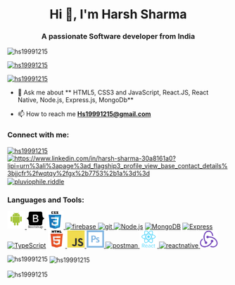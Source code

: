 <h1 align="center">Hi 👋, I'm Harsh Sharma</h1>
<h3 align="center">A passionate Software developer from India</h3>

<p align="left"> <img src="https://komarev.com/ghpvc/?username=hs19991215&label=Profile%20views&color=0e75b6&style=flat" alt="hs19991215" /> </p>

<p align="left"> <a href="https://github.com/ryo-ma/github-profile-trophy"><img src="https://github-profile-trophy.vercel.app/?username=hs19991215" alt="hs19991215" /></a> </p>

<p align="left"> <a href="https://twitter.com/hs19991215" target="blank"><img src="https://img.shields.io/twitter/follow/hs19991215?logo=twitter&style=for-the-badge" alt="hs19991215" /></a> </p>

- 💬 Ask me about ** HTML5, CSS3 and JavaScript, React.JS, React Native, Node.js, Express.js, MongoDb**

- 📫 How to reach me **Hs19991215@gmail.com**

<h3 align="left">Connect with me:</h3>
<p align="left">
<a href="https://twitter.com/hs19991215" target="blank"><img align="center" src="https://raw.githubusercontent.com/rahuldkjain/github-profile-readme-generator/master/src/images/icons/Social/twitter.svg" alt="hs19991215" height="30" width="40" /></a>
<a href="https://www.linkedin.com/in/hs19991215/" target="blank"><img align="center" src="https://raw.githubusercontent.com/rahuldkjain/github-profile-readme-generator/master/src/images/icons/Social/linked-in-alt.svg" alt="https://www.linkedin.com/in/harsh-sharma-30a8161a0?lipi=urn%3ali%3apage%3ad_flagship3_profile_view_base_contact_details%3bjjcfr%2fwqtqy%2fgx%2b7753%2b1a%3d%3d" height="30" width="40" /></a>
<a href="https://instagram.com/pluviophile.riddle" target="blank"><img align="center" src="https://raw.githubusercontent.com/rahuldkjain/github-profile-readme-generator/master/src/images/icons/Social/instagram.svg" alt="pluviophile.riddle" height="30" width="40" /></a>
</p>

<h3 align="left">Languages and Tools:</h3>
<p align="left"> <a href="https://developer.android.com" target="_blank" rel="noreferrer"> <img src="https://raw.githubusercontent.com/devicons/devicon/master/icons/android/android-original-wordmark.svg" alt="android" width="40" height="40"/> </a> <a href="https://getbootstrap.com" target="_blank" rel="noreferrer"> <img src="https://raw.githubusercontent.com/devicons/devicon/master/icons/bootstrap/bootstrap-plain-wordmark.svg" alt="bootstrap" width="40" height="40"/> </a> <a href="https://www.w3schools.com/css/" target="_blank" rel="noreferrer"> <img src="https://raw.githubusercontent.com/devicons/devicon/master/icons/css3/css3-original-wordmark.svg" alt="css3" width="40" height="40"/> </a> <a href="https://firebase.google.com/" target="_blank" rel="noreferrer"> <img src="https://www.vectorlogo.zone/logos/firebase/firebase-icon.svg" alt="firebase" width="40" height="40"/> </a> <a href="https://git-scm.com/" target="_blank" rel="noreferrer"> <img src="https://www.vectorlogo.zone/logos/git-scm/git-scm-icon.svg" alt="git" width="40" height="40"/> </a>
  <a href="https://nodejs.org" target="_blank" rel="noreferrer"><img src="https://cdn.pixabay.com/photo/2015/04/23/17/41/node-js-736399_1280.png" alt="Node.js" width="70" height="40"/></a> <a href="https://www.mongodb.com" target="_blank" rel="noreferrer"><img src="https://webimages.mongodb.com/_com_assets/cms/kuzt9r42or1fxvlq2-Meta_Generic.png" alt="MongoDB" width="70" height="40"/></a> <a href="https://expressjs.com" target="_blank" rel="noreferrer"><img src="https://miro.medium.com/v2/resize:fit:1400/1*XP-mZOrIqX7OsFInN2ngRQ.png" alt="Express" width="70" height="40"/></a> <a href="https://www.typescriptlang.org" target="_blank" rel="noreferrer"><img src="https://cdn.thenewstack.io/media/2022/01/10b88c68-typescript-logo.png" alt="TypeScript" width="70" height="40"/></a>
  <a href="https://www.w3.org/html/" target="_blank" rel="noreferrer"> <img src="https://raw.githubusercontent.com/devicons/devicon/master/icons/html5/html5-original-wordmark.svg" alt="html5" width="40" height="40"/> </a> <a href="https://developer.mozilla.org/en-US/docs/Web/JavaScript" target="_blank" rel="noreferrer"> <img src="https://raw.githubusercontent.com/devicons/devicon/master/icons/javascript/javascript-original.svg" alt="javascript" width="40" height="40"/> </a> <a href="https://www.photoshop.com/en" target="_blank" rel="noreferrer"> <img src="https://raw.githubusercontent.com/devicons/devicon/master/icons/photoshop/photoshop-line.svg" alt="photoshop" width="40" height="40"/> </a> <a href="https://postman.com" target="_blank" rel="noreferrer"> <img src="https://www.vectorlogo.zone/logos/getpostman/getpostman-icon.svg" alt="postman" width="40" height="40"/> </a> <a href="https://reactjs.org/" target="_blank" rel="noreferrer"> <img src="https://raw.githubusercontent.com/devicons/devicon/master/icons/react/react-original-wordmark.svg" alt="react" width="40" height="40"/> </a> <a href="https://reactnative.dev/" target="_blank" rel="noreferrer"> <img src="https://reactnative.dev/img/header_logo.svg" alt="reactnative" width="40" height="40"/> </a> <a href="https://redux.js.org" target="_blank" rel="noreferrer"> <img src="https://raw.githubusercontent.com/devicons/devicon/master/icons/redux/redux-original.svg" alt="redux" width="40" height="40"/> </a> </p>

<p><img align="left" src="https://github-readme-stats.vercel.app/api/top-langs?username=hs19991215&show_icons=true&locale=en&layout=compact" alt="hs19991215" /></p>

<p>&nbsp;<img align="center" src="https://github-readme-stats.vercel.app/api?username=hs19991215&show_icons=true&locale=en" alt="hs19991215" /></p>

<p><img align="center" src="https://github-readme-streak-stats.herokuapp.com/?user=hs19991215&" alt="hs19991215" /></p>
